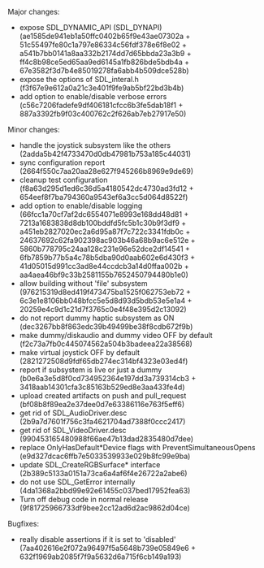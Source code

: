 Major changes:
- expose SDL_DYNAMIC_API (SDL_DYNAPI) (ae1585de941eb1a50ffc0402b65f9e43ae07302a + 51c55497fe80c1a797e86334c56fdf378e6f8e02 + a541b7bb0141a8aa332b2174dd7d65bbda23a3b9 + ff4c8b98ce5ed65aa9ed6145a1fb826bde5bdb4a + 67e3582f3d7b4e85019278fa6abb4b509dce528b)
- expose the options of SDL_interal.h (f3f67e9e612a0a21c3e401f9fe9ab5bf22bd3b4b)
- add option to enable/disable verbose errors (c56c7206fadefe9df406181cfcc6b3fe5dab18f1 + 887a3392fb9f03c400762c2f626ab7eb27917e50)

Minor changes:
- handle the joystick subsystem like the others (2adda5b42f4733470d0db47981b753a185c44031)
- sync configuration report (2664f550c7aa20aa28e627f945266b8969e9de69)
- cleanup test configuration (f8a63d295d1ed6c36d5a4180542dc4730ad3fd12 + 654eef8f7ba794360a9543ef6a3cc5d064d8522f)
- add option to enable/disable logging (66fcc1a70cf7af2dc6554071e8993e168dd48d81 + 7213a1683838d8db100bddfd5fc5b1c30b9f3df9 + a451eb2827020ec2a6d95a87f7c722c3341fdb0c + 24637692c62fa902398ac903b46a68b9ac6e512e + 5860b778795c24aa128c231e96e52dce2df14541 + 6fb7859b77b5a4c78b5dba90d0aab602e6d430f3 + 41d05015d991cc3ad8e44ccdcb3a14d0ffaa002b + aa4aea46bf9c33b2581155b7652450794480b1e0)
- allow building without 'file' subsystem (976215319d8ed419f473475ba1525f062753eb72 + 6c3e1e8106bb048bfcc5e5d8d93d5bdb53e5e1a4 + 20259e4c9d1c21d7f3765c0e4f48e395d2c13092)
- do not report dummy haptic subsystem as ON (dec3267bb8f863edc39b49499be38f8cdb672f9b)
- make dummy/diskaudio and dummy video OFF by default (f2c73a7fb0c445074562a504b3badeea22a38568)
- make virtual joystick OFF by default (2821272508d9fdf65db274ec314bf4323e03ed4f)
- report if subsystem is live or just a dummy (b0e6a3e5d8f0cd734952364e197dd3a739314cb3 + 3418aab14301cfa3c85163b529ed8e3aa433fe4d)
- upload created artifacts on push and pull_request (bf08b8f89ea2e37dee0d7e63386116e763f5eff6)
- get rid of SDL_AudioDriver.desc (2b9a7d7601f756c3fa4621704ad7388f0ccc2417)
- get rid of SDL_VideoDriver.desc (990453165480988f66ae47b13dad2835480d7dee)
- replace OnlyHasDefault*Device flags with PreventSimultaneousOpens (e9d327dcac6ffb7e5033539933e029b8fc99e9ba)
- update SDL_CreateRGBSurface* interface (2b389c5133a0151a73ca6a4af6f4e26722a2abe6)
- do not use SDL_GetError internally (4da1368a2bbd99e92e61455c037bed17952fea63)
- Turn off debug code in normal release (9f81725966733df9bee2cc12ad6d2ac9862d04ce)

Bugfixes:
- really disable assertions if it is set to 'disabled' (7aa402616e2f072a96497f5a5648b739e05849e6 + 632f1969ab2085f7f9a5632d6a715f6cb149a193)
